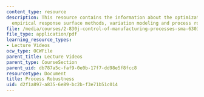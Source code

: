 ```yaml
---
content_type: resource
description: This resource contains the information about the optimization basics,
  empirical response surface methods, variation modeling and process robustness.
file: /media/courses/2-830j-control-of-manufacturing-processes-sma-6303-spring-2008/d2f1a897a8356e89bc2bf3e71b51c014_lecture16.pdf
file_type: application/pdf
learning_resource_types:
- Lecture Videos
ocw_type: OCWFile
parent_title: Lecture Videos
parent_type: CourseSection
parent_uid: db787a5c-faf9-0e0b-17f7-dd98e5f8fcc8
resourcetype: Document
title: Process Robustness
uid: d2f1a897-a835-6e89-bc2b-f3e71b51c014
---
```


